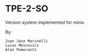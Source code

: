 TPE-2-SO
========

Version system implemented for minix.

By:

	Juan Jose Marinelli
	Lucas Moscovicz
	Alan Pomerantz
